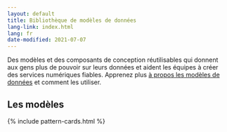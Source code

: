 ```yaml
---
layout: default
title: Bibliothèque de modèles de données
lang-link: index.html
lang: fr
date-modified: 2021-07-07
---
```


Des modèles et des composants de conception réutilisables qui donnent aux gens plus de pouvoir sur leurs données et aident les équipes à créer des services numériques fiables.
Apprenez plus [à propos les modèles de données](about-fr.html) et comment les utiliser.

## Les modèles

{% include pattern-cards.html %}
